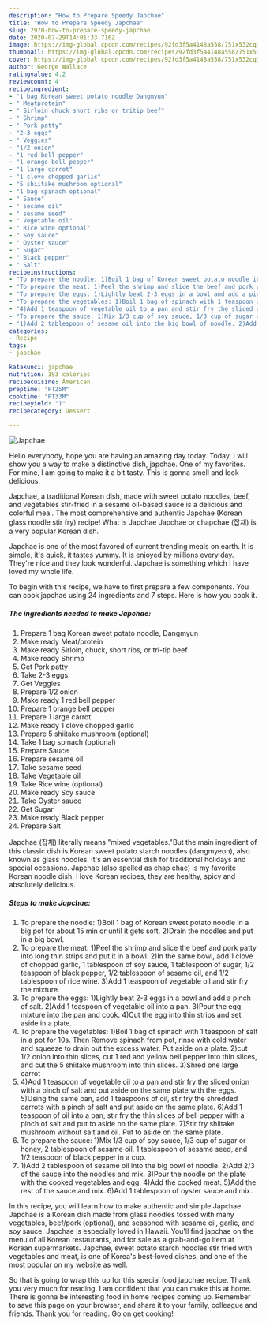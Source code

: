 ```yaml
---
description: "How to Prepare Speedy Japchae"
title: "How to Prepare Speedy Japchae"
slug: 2970-how-to-prepare-speedy-japchae
date: 2020-07-29T14:01:33.716Z
image: https://img-global.cpcdn.com/recipes/92fd3f5a4148a558/751x532cq70/japchae-recipe-main-photo.jpg
thumbnail: https://img-global.cpcdn.com/recipes/92fd3f5a4148a558/751x532cq70/japchae-recipe-main-photo.jpg
cover: https://img-global.cpcdn.com/recipes/92fd3f5a4148a558/751x532cq70/japchae-recipe-main-photo.jpg
author: George Wallace
ratingvalue: 4.2
reviewcount: 4
recipeingredient:
- "1 bag Korean sweet potato noodle Dangmyun"
- " Meatprotein"
- " Sirloin chuck short ribs or tritip beef"
- " Shrimp"
- " Pork patty"
- "2-3 eggs"
- " Veggies"
- "1/2 onion"
- "1 red bell pepper"
- "1 orange bell pepper"
- "1 large carrot"
- "1 clove chopped garlic"
- "5 shiitake mushroom optional"
- "1 bag spinach optional"
- " Sauce"
- " sesame oil"
- " sesame seed"
- " Vegetable oil"
- " Rice wine optional"
- " Soy sauce"
- " Oyster sauce"
- " Sugar"
- " Black pepper"
- " Salt"
recipeinstructions:
- "To prepare the noodle: 1)Boil 1 bag of Korean sweet potato noodle in a big pot for about 15 min or until it gets soft. 2)Drain the noodles and put in a big bowl."
- "To prepare the meat: 1)Peel the shrimp and slice the beef and pork patty into long thin strips and put it in a bowl. 2)In the same bowl, add 1 clove of chopped garlic, 1 tablespoon of soy sauce, 1 tablespoon of sugar, 1/2 teaspoon of black pepper, 1/2 tablespoon of sesame oil, and 1/2 tablespoon of rice wine. 3)Add 1 teaspoon of vegetable oil and stir fry the mixture."
- "To prepare the eggs: 1)Lightly beat 2-3 eggs in a bowl and add a pinch of salt. 2)Add 1 teaspoon of vegetable oil into a pan. 3)Pour the egg mixture into the pan and cook. 4)Cut the egg into thin strips and set aside in a plate."
- "To prepare the vegetables: 1)Boil 1 bag of spinach with 1 teaspoon of salt in a pot for 10s. Then Remove spinach from pot, rinse with cold water and squeeze to drain out the excess water. Put aside on a plate. 2)cut 1/2 onion into thin slices, cut 1 red and yellow bell pepper into thin slices, and cut the 5 shiitake mushroom into thin slices. 3)Shred one large carrot"
- "4)Add 1 teaspoon of vegetable oil to a pan and stir fry the sliced onion with a pinch of salt and put aside on the same plate with the eggs. 5)Using the same pan, add 1 teaspoons of oil, stir fry the shredded carrots with a pinch of salt and put aside on the same plate. 6)Add 1 teaspoon of oil into a pan, stir fry the thin slices of bell pepper with a pinch of salt and put to aside on the same plate. 7)Stir fry shiitake mushroom without salt and oil. Put to aside on the same plate."
- "To prepare the sauce: 1)Mix 1/3 cup of soy sauce, 1/3 cup of sugar or honey, 2 tablespoon of sesame oil, 1 tablespoon of sesame seed, and 1/2 teaspoon of black pepper in a cup."
- "1)Add 2 tablespoon of sesame oil into the big bowl of noodle. 2)Add 2/3 of the sauce into the noodles and mix. 3)Pour the noodle on the plate with the cooked vegetables and egg. 4)Add the cooked meat. 5)Add the rest of the sauce and mix. 6)Add 1 tablespoon of oyster sauce and mix."
categories:
- Recipe
tags:
- japchae

katakunci: japchae 
nutrition: 193 calories
recipecuisine: American
preptime: "PT25M"
cooktime: "PT33M"
recipeyield: "1"
recipecategory: Dessert

---
```



![Japchae](https://img-global.cpcdn.com/recipes/92fd3f5a4148a558/751x532cq70/japchae-recipe-main-photo.jpg)

Hello everybody, hope you are having an amazing day today. Today, I will show you a way to make a distinctive dish, japchae. One of my favorites. For mine, I am going to make it a bit tasty. This is gonna smell and look delicious.

Japchae, a traditional Korean dish, made with sweet potato noodles, beef, and vegetables stir-fried in a sesame oil-based sauce is a delicious and colorful meal. The most comprehensive and authentic Japchae (Korean glass noodle stir fry) recipe! What is Japchae Japchae or chapchae (잡채) is a very popular Korean dish.

Japchae is one of the most favored of current trending meals on earth. It is simple, it's quick, it tastes yummy. It is enjoyed by millions every day. They're nice and they look wonderful. Japchae is something which I have loved my whole life.


To begin with this recipe, we have to first prepare a few components. You can cook japchae using 24 ingredients and 7 steps. Here is how you cook it.

<!--inarticleads1-->

##### The ingredients needed to make Japchae:

1. Prepare 1 bag Korean sweet potato noodle, Dangmyun
1. Make ready  Meat/protein
1. Make ready  Sirloin, chuck, short ribs, or tri-tip beef
1. Make ready  Shrimp
1. Get  Pork patty
1. Take 2-3 eggs
1. Get  Veggies
1. Prepare 1/2 onion
1. Make ready 1 red bell pepper
1. Prepare 1 orange bell pepper
1. Prepare 1 large carrot
1. Make ready 1 clove chopped garlic
1. Prepare 5 shiitake mushroom (optional)
1. Take 1 bag spinach (optional)
1. Prepare  Sauce
1. Prepare  sesame oil
1. Take  sesame seed
1. Take  Vegetable oil
1. Take  Rice wine (optional)
1. Make ready  Soy sauce
1. Take  Oyster sauce
1. Get  Sugar
1. Make ready  Black pepper
1. Prepare  Salt


Japchae (잡채) literally means &#34;mixed vegetables.&#34;But the main ingredient of this classic dish is Korean sweet potato starch noodles (dangmyeon), also known as glass noodles. It&#39;s an essential dish for traditional holidays and special occasions. Japchae (also spelled as chap chae) is my favorite Korean noodle dish. I love Korean recipes, they are healthy, spicy and absolutely delicious. 

<!--inarticleads2-->

##### Steps to make Japchae:

1. To prepare the noodle: 1)Boil 1 bag of Korean sweet potato noodle in a big pot for about 15 min or until it gets soft. 2)Drain the noodles and put in a big bowl.
1. To prepare the meat: 1)Peel the shrimp and slice the beef and pork patty into long thin strips and put it in a bowl. 2)In the same bowl, add 1 clove of chopped garlic, 1 tablespoon of soy sauce, 1 tablespoon of sugar, 1/2 teaspoon of black pepper, 1/2 tablespoon of sesame oil, and 1/2 tablespoon of rice wine. 3)Add 1 teaspoon of vegetable oil and stir fry the mixture.
1. To prepare the eggs: 1)Lightly beat 2-3 eggs in a bowl and add a pinch of salt. 2)Add 1 teaspoon of vegetable oil into a pan. 3)Pour the egg mixture into the pan and cook. 4)Cut the egg into thin strips and set aside in a plate.
1. To prepare the vegetables: 1)Boil 1 bag of spinach with 1 teaspoon of salt in a pot for 10s. Then Remove spinach from pot, rinse with cold water and squeeze to drain out the excess water. Put aside on a plate. 2)cut 1/2 onion into thin slices, cut 1 red and yellow bell pepper into thin slices, and cut the 5 shiitake mushroom into thin slices. 3)Shred one large carrot
1. 4)Add 1 teaspoon of vegetable oil to a pan and stir fry the sliced onion with a pinch of salt and put aside on the same plate with the eggs. 5)Using the same pan, add 1 teaspoons of oil, stir fry the shredded carrots with a pinch of salt and put aside on the same plate. 6)Add 1 teaspoon of oil into a pan, stir fry the thin slices of bell pepper with a pinch of salt and put to aside on the same plate. 7)Stir fry shiitake mushroom without salt and oil. Put to aside on the same plate.
1. To prepare the sauce: 1)Mix 1/3 cup of soy sauce, 1/3 cup of sugar or honey, 2 tablespoon of sesame oil, 1 tablespoon of sesame seed, and 1/2 teaspoon of black pepper in a cup.
1. 1)Add 2 tablespoon of sesame oil into the big bowl of noodle. 2)Add 2/3 of the sauce into the noodles and mix. 3)Pour the noodle on the plate with the cooked vegetables and egg. 4)Add the cooked meat. 5)Add the rest of the sauce and mix. 6)Add 1 tablespoon of oyster sauce and mix.


In this recipe, you will learn how to make authentic and simple Japchae. Japchae is a Korean dish made from glass noodles tossed with many vegetables, beef/pork (optional), and seasoned with sesame oil, garlic, and soy sauce. Japchae is especially loved in Hawaii. You&#39;ll find japchae on the menu of all Korean restaurants, and for sale as a grab-and-go item at Korean supermarkets. Japchae, sweet potato starch noodles stir fried with vegetables and meat, is one of Korea&#39;s best-loved dishes, and one of the most popular on my website as well. 

So that is going to wrap this up for this special food japchae recipe. Thank you very much for reading. I am confident that you can make this at home. There is gonna be interesting food in home recipes coming up. Remember to save this page on your browser, and share it to your family, colleague and friends. Thank you for reading. Go on get cooking!
